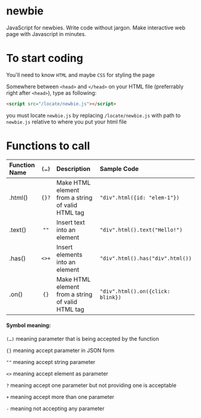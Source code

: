 # newbie
JavaScript for newbies. Write code without jargon. Make interactive web page with Javascript in minutes. 

# To start coding
You'll need to know `HTML` and maybe `CSS` for styling the page

Somewhere between `<head>` and `</head>` on your HTML file (preferrably right after `<head>`), type as following:
```html
<script src="/locate/newbie.js"></script>
```
you must locate `newbie.js` by replacing `/locate/newbie.js` with path to `newbie.js` relative to where you put your html file

# Functions to call
| Function Name | `(…)` | Description | Sample Code |
| :- | :-: | :------------ | :------------ |
| .html() | `{}?` | Make HTML element from a string of valid HTML tag | `"div".html({id: "elem-1"})` |
| .text() | `""` | Insert text into an element | `"div".html().text("Hello!")` |
| .has() | `<>+` | Insert elements into an element | `"div".html().has("div".html())` |
| .on() | `{}` | Make HTML element from a string of valid HTML tag | `"div".html().on({click: blink})` |

#### Symbol meaning:
`(…)` meaning parameter that is being accepted by the function

`{}` meaning accept parameter in JSON form

`""` meaning accept string parameter

`<>` meaning accept element as parameter

 `?` meaning accept one parameter but not providing one is acceptable

 `+` meaning accept more than one parameter
 
 `-` meaning not accepting any parameter
